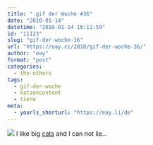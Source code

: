 ```yaml
---
title: ".gif der Woche #36"
date: "2010-01-14"
datetime: "2010-01-14 16:11:59"
id: "11123"
slug: "gif-der-woche-36"
url: "https://eay.cc/2010/gif-der-woche-36/"
author: "eay"
format: "post"
categories:
  - the-others
tags:
  - gif-der-woche
  - katzencontent
  - tiere
meta:
  - yourls_shorturl: "https://eay.li/de"
---
```


![](https://eay.cc/uploads/2010/bigbigcat.gif) I like big [cats](//eay.cc/tag/katzencontent/) and I can not lie...
